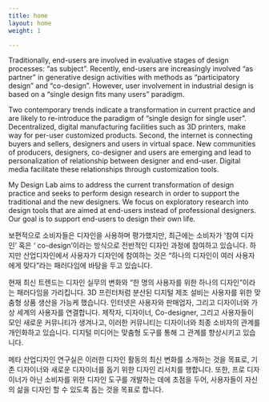 ```yaml
---
title: home
layout: home
weight: 1

---
```


Traditionally, end-users are involved in evaluative stages of design processes: “as subject”. Recently, end-users are increasingly involved “as partner” in generative design activities with methods as “participatory design” and “co-design”. However, user involvement in industrial design is based on a “single design fits many users” paradigm.

Two contemporary trends indicate a transformation in current practice and are likely to re-introduce the paradigm of “single design for single user”. Decentralized, digital manufacturing facilities such as 3D printers, make way for per-user customized products. Second, the internet is connecting buyers and sellers, designers and users in virtual space. New communities of producers, designers, co-designer and users are emerging and lead to personalization of relationship between designer and end-user. Digital media facilitate these relationships through customization tools.

My Design Lab aims to address the current transformation of design practice and seeks to perform design research in order to support the traditional and the new designers. We focus on exploratory research into design tools that are aimed at end-users instead of professional designers. Our goal is to support end-users to design their own life.




보편적으로 소비자들은 디자인을 사용하며 평가했지만, 최근에는 소비자가 ‘참여 디자인’ 혹은 ‘ co-design’이라는 방식으로 전반적인 디자인 과정에 참여하고 있습니다. 하지만 산업디자인에서 사용자가 디자인에 참여하는 것은 “하나의 디자인이 여러 사용자에게 맞다”라는 패러다임에 바탕을 두고 있습니다.

현재 최신 트렌드는 디자인 실무의 변화와 “한 명의 사용자를 위한 하나의 디자인”이라는 패러다임을 가리킵니다. 3D 프린터처럼 분산된 디지털 제조 설비는 사용자를 위한 맞춤형 상품 생산을 가능케 했습니다. 인터넷은 사용자와 판매업자, 그리고 디자이너와 가상 세계의 사용자를 연결합니다. 제작자, 디자이너, Co-designer, 그리고 사용자들이 모인 새로운 커뮤니티가 생겨나고, 이러한 커뮤니티는 디자이너와 최종 소비자의 관계를 개인화하고 있습니다. 디지털 미디어는 맞춤형 도구를 통해 그 관계를 향상시키고 있습니다.

메타 산업디자인 연구실은 이러한 디자인 활동의 최신 변화를 소개하는 것을 목표로, 기존 디자이너와 새로운 디자이너를 돕기 위한 디자인 리서치를 행합니다. 또한, 프로 디자이너가 아닌 소비자를 위한 디자인 도구를 개발하는 데에 초점을 두어, 사용자들이 자신의 삶을 디자인 할 수 있도록 돕는 것을 목표로 합니다.

